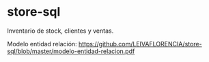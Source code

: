 # store-sql
Inventario de stock, clientes y ventas.

Modelo entidad relación:
https://github.com/LEIVAFLORENCIA/store-sql/blob/master/modelo-entidad-relacion.pdf
